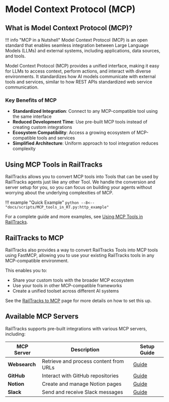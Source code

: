 # Model Context Protocol (MCP)

## What is Model Context Protocol (MCP)?

!!! info "MCP in a Nutshell"
    Model Context Protocol (MCP) is an open standard that enables seamless integration between Large Language Models (LLMs) and external systems, including applications, data sources, and tools.

Model Context Protocol (MCP) provides a unified interface, making it easy for LLMs to access context, perform actions, and interact with diverse environments. It standardizes how AI models communicate with external tools and services, similar to how REST APIs standardized web service communication.

### Key Benefits of MCP

- **Standardized Integration**: Connect to any MCP-compatible tool using the same interface
- **Reduced Development Time**: Use pre-built MCP tools instead of creating custom integrations
- **Ecosystem Compatibility**: Access a growing ecosystem of MCP-compatible tools and services
- **Simplified Architecture**: Uniform approach to tool integration reduces complexity


## Using MCP Tools in RailTracks

RailTracks allows you to convert MCP tools into Tools that can be used by RailTracks agents just like any other Tool. We handle the conversion and server setup for you, so you can focus on building your agents without worrying about the underlying complexities of MCP.

!!! example "Quick Example"
    ```python
    --8<-- "docs/scripts/MCP_tools_in_RT.py:http_example"
    ```

For a complete guide and more examples, see [Using MCP Tools in RailTracks](MCP_tools_in_RT.md).

## RailTracks to MCP

RailTracks also provides a way to convert RailTracks Tools into MCP tools using FastMCP, allowing you to use your existing RailTracks tools in any MCP-compatible environment.

This enables you to:

- Share your custom tools with the broader MCP ecosystem
- Use your tools in other MCP-compatible frameworks
- Create a unified toolset across different AI systems

See the [RailTracks to MCP](RTtoMCP.md) page for more details on how to set this up.

## Available MCP Servers

RailTracks supports pre-built integrations with various MCP servers, including:

| MCP Server    | Description | Setup Guide                                 |
|---------------|-------------|---------------------------------------------|
| **Websearch** | Retrieve and process content from URLs | [Guide](../guides/websearch_integration.md) |
| **GitHub**    | Interact with GitHub repositories | [Guide](../guides/github.md)                |
| **Notion**    | Create and manage Notion pages | [Guide](../guides/notion.md)                |
| **Slack**     | Send and receive Slack messages | [Guide](../guides/slack.md)                 |